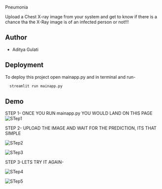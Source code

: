 Pneumonia

Upload a Chest X-ray  image from your system and get to know if 
there is a chance tha the X-Ray image is of an infected person or not!!!

## Author

- Aditya Gulati

## Deployment

To deploy this project
open mainapp.py 
and in terminal and run-

```bash
  streamlit run mainapp.py
```

## Demo
STEP 1- ONCE YOU RUN mainapp.py YOU WOULD LAND ON THIS PAGE
![STep1](https://github.com/adityagulati13/plantdisease/assets/169598316/093b9265-e773-47db-b8b9-b82db558daae)

STEP 2- UPLOAD THE IMAGE AND WAIT FOR THE PREDICTION, ITS THAT SIMPLE

![STep2](https://github.com/adityagulati13/plantdisease/assets/169598316/2ff480bd-2b49-4791-9c4d-0b9e45ebc8f3)

![STep3](https://github.com/adityagulati13/plantdisease/assets/169598316/5af6b35c-61f6-42c6-9968-de89c4f14ab8)

STEP 3-LETS TRY IT AGAIN-

![STep4](https://github.com/adityagulati13/plantdisease/assets/169598316/24e91632-e496-4fe0-b73a-6a6f9b952bcb)

![STep5](https://github.com/adityagulati13/plantdisease/assets/169598316/39eacbb6-5bd3-43cf-8f3b-032f10587356)
